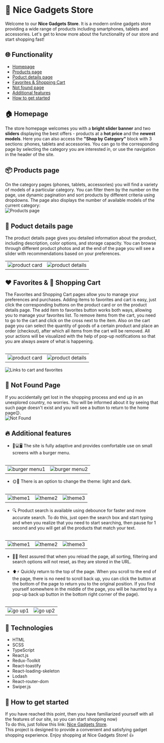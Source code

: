 # 📱 Nice Gadgets Store
Welcome to our **Nice Gadgets Store**. It is a modern online gadgets store providing a wide range of products including smartphones, tablets and accessories. Let's get to know more about the functionality of our store and start shopping fast!

## 🌐 Functionality
* [Homepage](#homepage)
* [Products page](#products-page)
* [Poduct details page](#product-details-page)
* [Favorites & Shopping Cart](#favorites-cart)
* [Not found page](#not-found-page)
* [Additional features](#features)
* [How to get started](#start)

<span id="homepage"></span>

## 🏠 Homepage
The store homepage welcomes you with a **bright slider banner** and two **sliders** displaying the best offers - products at a **hot price** and the **newest models**. Here you can also access the **"Shop by Category"** block with 3 sections: phones, tablets and accessories. You can go to the corresponding page by selecting the category you are interested in, or use the navigation in the header of the site.

<span id="products-page"></span>

## 📦️ Products page
On the category pages (phones, tablets, accessories) you will find a variety of models of a particular category. You can filter them by the number on the page, use dynamic pagination and sort products by different criteria using dropdowns. The page also displays the number of available models of the current category:<br />
![Products page](https://img001.prntscr.com/file/img001/LIqX_HdTQniLFBwgWcFJ4Q.png)

<span id="product-details-page"></span>

## 📝 Poduct details page
The product details page gives you detailed information about the product, including description, color options, and storage capacity. You can browse through different product photos and at the end of the page you will see a slider with recommendations based on your preferences.<br/>

<table>
    <tr>
        <td><img src="https://img001.prntscr.com/file/img001/n9S2tuygT06g8NnO-3iDdg.png" alt="product card" /></td>
        <td><img src="https://img001.prntscr.com/file/img001/ZaX7vCmHS424RW1vWYyfhw.png" alt="product details" /></td>
    </tr>
<table>

<span id="favorites-cart"></span>

## ❤️ Favorites & 🛒 Shopping Cart
The Favorites and Shopping Cart pages allow you to manage your preferences and purchases. Adding items to favorites and cart is easy, just click the corresponding buttons on the product card or on the product details page. The add item to favorites button works both ways, allowing you to manage your favorites list. To remove items from the cart, you need to go to the cart and click on the cross next to the item.  Also on the cart page you can select the quantity of goods of a certain product and place an order (checkout), after which all items from the cart will be removed. All your actions will be visualized with the help of pop-up notifications so that you are always aware of what is happening.<br />

<table>
    <tr>
        <td><img src="https://img001.prntscr.com/file/img001/VE4wGcVgTsWbn9jBC9D9Dw.png" alt="product card" /></td>
        <td><img src="https://img001.prntscr.com/file/img001/1-RvL1NvRu6Oa7t0dhyOFg.png" alt="product details" /></td>
    </tr>
<table>

![Links to cart and favorites](https://img001.prntscr.com/file/img001/sOVLDDnzQYGZtj4nklzUcg.png)

<span id="not-found-page"></span>

## 🚧 Not Found Page
If you accidentally get lost in the shopping process and end up in an unexplored country, no worries. You will be informed about it by seeing that such page doesn't exist and you will see a button to return to the home page😉.<br />
![Not Found](https://img001.prntscr.com/file/img001/Vv9AA6kqTUq9V4ZMQcrg5Q.png)

<span id="features"></span>

## 🔥 Additional features
* 📱💻🖥️ The site is fully adaptive and provides comfortable use on small screens with a burger menu.

<table>
    <tr>
        <td><img src="https://img001.prntscr.com/file/img001/TncM9BPSQUKAKsRnHlm44g.png" alt="burger menu1" /></td>
        <td><img src="https://img001.prntscr.com/file/img001/zKdJ1kweT_6Qir1IVM0vrQ.png" alt="burger menu2" /></td>
    </tr>
<table>

* 🌞🌚 There is an option to change the theme: light and dark.

<table>
    <tr>
        <td><img src="https://img001.prntscr.com/file/img001/4Z0cHbdyQmih8yOvklrroQ.png" alt="theme1" /></td>
        <td><img src="https://img001.prntscr.com/file/img001/6E2b5SQjSXagSjm0x4ik0w.png" alt="theme2" /></td>
        <td><img src="https://img001.prntscr.com/file/img001/RzXvhpnISNC3It-kChLaMw.png" alt="theme3" /></td>
    </tr>
<table>

* 🔍 Product search is available using debounce for faster and more accurate search. To do this, just open the search box and start typing and when you realize that you need to start searching, then pause for 1 second and you will get all the products that match your text.

<table>
    <tr>
        <td><img src="https://img001.prntscr.com/file/img001/EZE2L3GQTXe_cUs5Rcy5wA.png" alt="theme1" /></td>
        <td><img src="https://img001.prntscr.com/file/img001/F0sX-S5JT8mproP3FYBWMQ.png" alt="theme2" /></td>
        <td><img src="https://img001.prntscr.com/file/img001/jFRwihcQSN-Ush8HpXIO6A.png" alt="theme3" /></td>
    </tr>
<table>

* 💾✅ Rest assured that when you reload the page, all sorting, filtering and search options will not reset, as they are stored in the URL.

* ⬆️⚡ Quickly return to the top of the page. When you scroll to the end of the page, there is no need to scroll back up, you can click the button at the bottom of the page to return you to the original position. If you find yourself somewhere in the middle of the page, you will be haunted by a pop-up back up button in the bottom right corner of the page).<br />

<table>
    <tr>
        <td><img src="https://img001.prntscr.com/file/img001/BaSxhTduSNat6B9MAAbPBg.png" alt="go up1" /></td>
        <td><img src="https://img001.prntscr.com/file/img001/ag91M9hFSN-ZrqAbAqZbnA.png" alt="go up2" /></td>
    </tr>
<table>

## 💫 Technologies

* HTML
* SCSS
* TypeScript
* React.js
* Redux-Toolkit
* React-toastify
* React-loading-skeleton
* Lodash
* React-router-dom
* Swiper.js

<span id="start"></span>

## 🏃 How to get started

If you have reached this point, then you have familiarized yourself with all the features of our site, so you can start shopping now)<br />
To do this, just follow this link: [Nice Gadgets Store]().<br />
This project is designed to provide a convenient and satisfying gadget shopping experience. Enjoy shopping at Nice Gadgets Store! 👍
